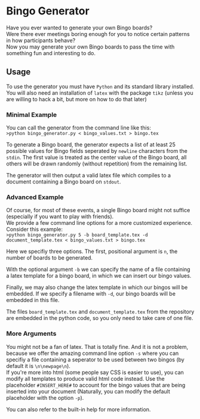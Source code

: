 # Bingo Generator

Have you ever wanted to generate your own Bingo boards?  
Were there ever meetings boring enough for you to notice certain patterns in how participants behave?  
Now you may generate your own Bingo boards to pass the time with something fun and interesting to do.

## Usage

To use the generator you must have ``Python`` and its standard library installed. You will also need an installation of ``latex`` with the package ``tikz`` (unless you are willing to hack a bit, but more on how to do that later)

### Minimal Example
You can call the generator from the command line like this:  
``>python bingo_generator.py < bingo_values.txt > bingo.tex``

To generate a Bingo board, the generator expects a list of at least 25 possible values for Bingo fields 
seperated by ``newline`` characters from the ``stdin``. 
The first value is treated as the center value of the Bingo board, 
all others will be drawn randomly (without repetition) from the remaining list.

The generator will then output a valid latex file which compiles to a document containing a Bingo board on ``stdout``.

### Advanced Example
Of course, for most of these events, a single Bingo board might not suffice (especially if you want to play with friends).  
We provide a few command line options for a more customized experience.  
Consider this example:  
``>python bingo_generator.py 5 -b board_template.tex -d document_template.tex < bingo_values.txt > bingo.tex``

Here we specifiy three options. The first, positional argument is ``n``, the number of boards to be generated.

With the optional argument ``-b`` we can specify the name of a file containing a latex template for a bingo board, in which we can insert our bingo values.

Finally, we may also change the latex template in which our bingos will be embedded. If we specify a filename with ``-d``, our bingo boards will be embedded in this file.

The files ``board_template.tex`` and ``document_template.tex`` from the repository are embedded in the python code, so you only need to take care of one file.

### More Arguments
You might not be a fan of latex. That is totally fine. And it is not a problem, because we offer the amazing command line option ``-s`` where you can specifiy a file containing a seperator to be used between two bingos (by default it is ``\n\newpage\n``).  
If you're more into html (some people say CSS is easier to use), you can modify all templates to produce valid html code instead. Use the placeholder ``#INSERT_HERE#`` to account for the bingo values that are being inserted into your document (Naturally, you can modify the default placeholder with the option ``-p``).  

You can also refer to the built-in help for more information.
